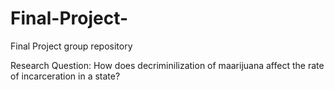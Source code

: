 # Final-Project-
Final Project group repository 

Research Question: How does decriminilization of maarijuana affect the rate of incarceration in a state?

